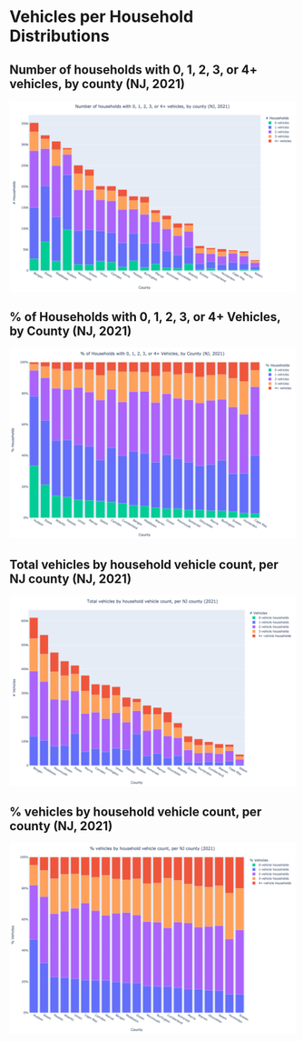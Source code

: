 # Vehicles per Household Distributions

## Number of households with 0, 1, 2, 3, or 4+ vehicles, by county (NJ, 2021) <a id="hvc"></a>
![](households_by_vehicle_count_title.png)

## % of Households with 0, 1, 2, 3, or 4+ Vehicles, by County (NJ, 2021) <a id="hvcp"></a>
![](households_by_vehicle_count_pcts_title.png)

## Total vehicles by household vehicle count, per NJ county (NJ, 2021) <a id="vhc"></a>
![](vehicles_by_household_count_title.png)

## % vehicles by household vehicle count, per county (NJ, 2021) <a id="vhcp"></a>
![](vehicles_by_household_count_pcts_title.png)
